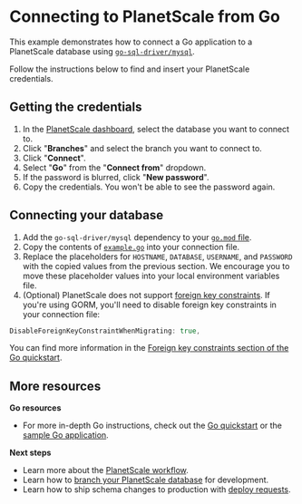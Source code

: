 # Connecting to PlanetScale from Go

This example demonstrates how to connect a Go application to a PlanetScale database using [`go-sql-driver/mysql`](https://github.com/go-sql-driver/mysql).

Follow the instructions below to find and insert your PlanetScale credentials.

## Getting the credentials

1. In the [PlanetScale dashboard](https://app.planetscale.com), select the database you want to connect to.
2. Click "**Branches**" and select the branch you want to connect to.
3. Click "**Connect**".
4. Select "**Go**" from the "**Connect from**" dropdown.
5. If the password is blurred, click "**New password**".
6. Copy the credentials. You won't be able to see the password again.

## Connecting your database

1. Add the `go-sql-driver/mysql` dependency to your [`go.mod` file](https://github.com/planetscale/connection-examples/blob/main/go/go.mod).
2. Copy the contents of [`example.go`](https://github.com/planetscale/connection-examples/blob/main/go/example.go) into your connection file.
3. Replace the placeholders for `HOSTNAME`, `DATABASE`, `USERNAME`, and `PASSWORD` with the copied values from the previous section. We encourage you to move these placeholder values into your local environment variables file.
4. (Optional) PlanetScale does not support [foreign key constraints](https://planetscale.com/docs/learn/operating-without-foreign-key-constraints). If you're using GORM, you'll need to disable foreign key constraints in your connection file:

```go
DisableForeignKeyConstraintWhenMigrating: true,
```

You can find more information in the [Foreign key constraints section of the Go quickstart](https://planetscale.com/docs/tutorials/connect-go-app#foreign-key-constraints).

## More resources

**Go resources**
- For more in-depth Go instructions, check out the [Go quickstart](https://planetscale.com/docs/tutorials/connect-go-app) or the [sample Go application](https://github.com/planetscale/golang-example).

**Next steps**

- Learn more about the [PlanetScale workflow](https://planetscale.com/docs/concepts/planetscale-workflow).
- Learn how to [branch your PlanetScale database](https://planetscale.com/docs/concepts/branching) for development.
- Learn how to ship schema changes to production with [deploy requests](https://planetscale.com/docs/concepts/deploy-requests).
